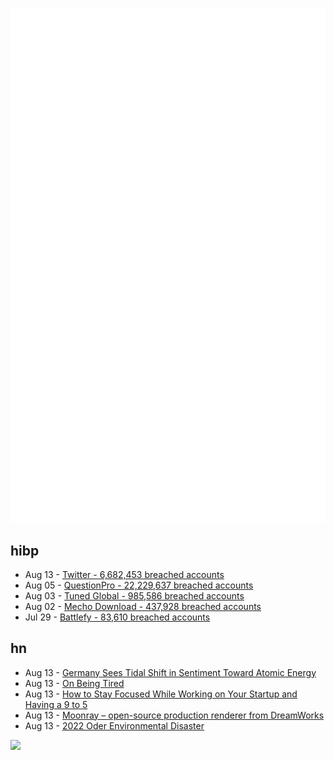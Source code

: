 ![Metrics](https://raw.githubusercontent.com/phixion/phixion/master/metrics.svg)

## hibp

<!--
for https://github.com/phixion/phixion/blob/main/.github/workflows/feeds.yml
-->
<!--START_SECTION:haveibeenpwnd-->
- Aug 13 - [Twitter - 6,682,453 breached accounts](https://haveibeenpwned.com/PwnedWebsites#Twitter)
- Aug 05 - [QuestionPro - 22,229,637 breached accounts](https://haveibeenpwned.com/PwnedWebsites#QuestionPro)
- Aug 03 - [Tuned Global - 985,586 breached accounts](https://haveibeenpwned.com/PwnedWebsites#TunedGlobal)
- Aug 02 - [Mecho Download - 437,928 breached accounts](https://haveibeenpwned.com/PwnedWebsites#MechoDownload)
- Jul 29 - [Battlefy - 83,610 breached accounts](https://haveibeenpwned.com/PwnedWebsites#Battlefy)
<!--END_SECTION:haveibeenpwnd-->

## hn

<!--
for https://github.com/phixion/phixion/blob/main/.github/workflows/feeds.yml
-->
<!--START_SECTION:hn-->
- Aug 13 - [Germany Sees Tidal Shift in Sentiment Toward Atomic Energy](https://www.spiegel.de/international/germany/germany-sees-tidal-shift-in-sentiment-toward-atomic-energy-a-05f47c3c-d20e-44dc-bd6d-1e1dbfb7f0cd)
- Aug 13 - [On Being Tired](https://jukkaniiranen.com/2022/02/on-being-tired/)
- Aug 13 - [How to Stay Focused While Working on Your Startup and Having a 9 to 5](https://fernandopessagno.medium.com/6-ways-to-stay-focused-while-working-on-your-startup-and-having-a-9-to-5-fb0b2d2c8db3)
- Aug 13 - [Moonray – open-source production renderer from DreamWorks](https://openmoonray.org/)
- Aug 13 - [2022 Oder Environmental Disaster](https://en.wikipedia.org/wiki/2022_Oder_environmental_disaster)
<!--END_SECTION:hn-->

<!--
for https://yhype.me
-->
![](https://hit.yhype.me/github/profile?user_id=13013670)
